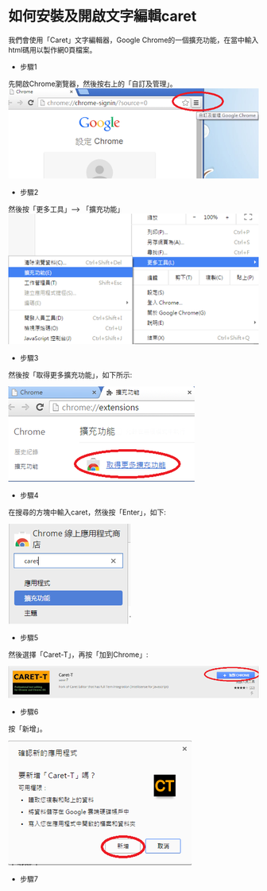 # 如何安裝及開啟文字編輯caret

我們會使用「Caret」文字編輯器，Google Chrome的一個擴充功能，在當中輸入html碼用以製作網0頁檔案。

- 步驟1

先開啟Chrome瀏覽器，然後按右上的「自訂及管理」。
![](./image/caret1.png)

- 步驟2

然後按「更多工具」--> 「擴充功能」
![](./image/caret2.png)

- 步驟3

然後按「取得更多擴充功能」，如下所示:

![](./image/caret3.png)

- 步驟4

在搜尋的方塊中輸入caret，然後按「Enter」，如下:

![](./image/caret4.png)

- 步驟5

然後選擇「Caret-T」，再按「加到Chrome」:

![](./image/caret5.png)

- 步驟6
 

按「新增」。

![](./image/caret6.png)

- 步驟7